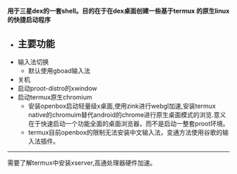 #### 用于三星dex的一套shell。目的在于在dex桌面创建一些基于termux 的原生linux的快捷启动程序  

- ## 主要功能 
 - 输入法切换
   - 默认使用gboad输入法
 - 关机
 - 启动proot-distro的xwindow  
 - 启动termux原生chromium
   - 安装openbox启动轻量级x桌面,使用zink进行webgl加速,安装termux native的chromuim替代android的chrome进行原生桌面模式的浏览.意义在于快速启动一个功能全面的桌面浏览器，而不是启动一整套proot环境。  
   - termux目前openbox的限制无法安装中文输入法，变通方法使用谷歌的输入法插件。
------  
需要了解termux中安装xserver,高通处理器硬件加速。
